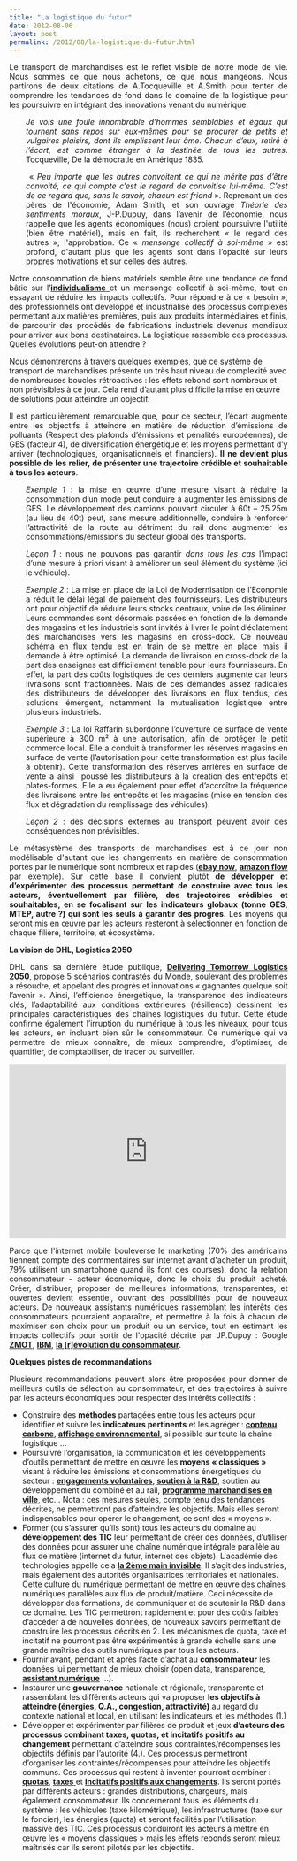 ```yaml
---
title: "La logistique du futur"
date: 2012-08-06
layout: post
permalink: /2012/08/la-logistique-du-futur.html
---
```


<p style="text-align: justify;">Le transport de marchandises est le reflet visible de notre mode de vie. Nous sommes ce que nous achetons, ce que nous mangeons. Nous partirons de deux citations de A.Tocqueville et A.Smith pour tenter de comprendre les tendances de fond dans le domaine de la logistique pour les poursuivre en intégrant des innovations venant du numérique.</p> <p style="text-align: justify; padding-left: 30px;"><em>Je vois une foule innombrable d’hommes semblables et égaux qui tournent sans repos sur eux-mêmes pour se procurer de petits et vulgaires plaisirs, dont ils emplissent leur âme. Chacun d’eux, retiré à l’écart, est comme étranger à la destinée de tous les autres</em>. Tocqueville, De la démocratie en Amérique 1835.</p> <p style="text-align: justify; padding-left: 30px;"> « <em>Peu importe que les autres convoitent ce qui ne mérite pas d’être convoité, ce qui compte c’est le regard de convoitise lui-même. C’est de ce regard que, sans le savoir, chacun est friand</em> ». Reprenant un des pères de l'économie, Adam Smith, et son ouvrage <em>Théorie des sentiments moraux</em>, J-P.Dupuy, dans l’avenir de l’économie, nous rappelle que les agents économiques (nous) croient poursuivre l'utilité (bien être matériel), mais en fait, ils recherchent « le regard des autres », l'approbation. Ce « <em>mensonge collectif à soi-même</em> » est profond, d'autant plus que les agents sont dans l’opacité sur leurs propres motivations et sur celles des autres.</p> <p style="text-align: justify;">Notre consommation de biens matériels semble être une tendance de fond bâtie sur l’<a href="http://fr.wikipedia.org/wiki/Individualisme" target="_blank"><strong>individualisme</strong> </a>et un mensonge collectif à soi-même, tout en essayant de réduire les impacts collectifs. Pour répondre à ce « besoin », des professionnels ont développé et industrialisé des processus complexes permettant aux matières premières, puis aux produits intermédiaires et finis, de parcourir des procédés de fabrications industriels devenus mondiaux pour arriver aux bons destinataires. La logistique rassemble ces processus. Quelles évolutions peut-on attendre ? </p>  <!--more-->  Nous démontrerons à travers quelques exemples, que ce système de transport de marchandises présente un très haut niveau de complexité avec de nombreuses boucles rétroactives : les effets rebond sont nombreux et non prévisibles à ce jour. Cela rend d’autant plus difficile la mise en œuvre de solutions pour atteindre un objectif. <p style="text-align: justify;">Il est particulièrement remarquable que, pour ce secteur, l’écart augmente entre les objectifs à atteindre en matière de réduction d’émissions de polluants (Respect des plafonds d’émissions et pénalités européennes), de GES (facteur 4), de diversification énergétique et les moyens permettant d’y arriver (technologiques, organisationnels et financiers). <strong>Il ne devient plus possible de les relier, de présenter une trajectoire crédible et souhaitable à tous les acteurs</strong>.</p> <p style="text-align: justify; padding-left: 30px;"><em>Exemple 1</em> : la mise en œuvre d’une mesure visant à réduire la consommation d’un mode peut conduire à augmenter les émissions de GES. Le développement des camions pouvant circuler à 60t – 25.25m (au lieu de 40t) peut, sans mesure additionnelle, conduire à renforcer l’attractivité de la route au détriment du rail donc augmenter les consommations/émissions du secteur global des transports.</p> <p style="text-align: justify; padding-left: 30px;"><em>Leçon 1</em> : nous ne pouvons pas garantir <em>dans tous les cas</em> l’impact d’une mesure à priori visant à améliorer un seul élément du système (ici le véhicule).</p> <p style="text-align: justify; padding-left: 30px;"><em>Exemple 2</em> : La mise en place de la Loi de Modernisation de l’Economie a réduit le délai légal de paiement des fournisseurs. Les distributeurs ont pour objectif de réduire leurs stocks centraux, voire de les éliminer. Leurs commandes sont désormais passées en fonction de la demande des magasins et les industriels sont invités à livrer le point d’éclatement des marchandises vers les magasins en cross-dock. Ce nouveau schéma en flux tendu est en train de se mettre en place mais il demande à être optimisé. La demande de livraison en cross-dock de la part des enseignes est difficilement tenable pour leurs fournisseurs. En effet, la part des coûts logistiques de ces derniers augmente car leurs livraisons sont fractionnées. Mais de ces demandes assez radicales des distributeurs de développer des livraisons en flux tendus, des solutions émergent, notamment la mutualisation logistique entre plusieurs industriels.</p> <p style="text-align: justify; padding-left: 30px;"><em>Exemple 3</em> : La loi Raffarin subordonne l’ouverture de surface de vente supérieure à 300 m² à une autorisation, afin de protéger le petit commerce local. Elle a conduit à transformer les réserves magasins en surface de vente (l’autorisation pour cette transformation est plus facile à obtenir). Cette transformation des réserves arrières en surface de vente a ainsi  poussé les distributeurs à la création des entrepôts et plates-formes. Elle a eu également pour effet d’accroître la fréquence des livraisons entre les entrepôts et les magasins (mise en tension des flux et dégradation du remplissage des véhicules).</p> <p style="text-align: justify; padding-left: 30px;"><em>Leçon 2</em> : des décisions externes au transport peuvent avoir des conséquences non prévisibles.</p> <p style="text-align: justify;">Le métasystème des transports de marchandises est à ce jour non modélisable d'autant que les changements en matière de consommation portés par le numérique sont nombreux et rapides (<a href="http://www.menly.fr/high-tech/web/114392-ebay-now-service-livraison-journee/" target="_blank"><strong>ebay now</strong></a>, <a href="/2011/11/apres-casinoauchanleclerccarrefour-drive-amazon-flow-tesco-drive-betterplace.html" target="_blank"><strong>amazon flow</strong></a> par exemple). Sur cette base il convient plutôt<strong> de développer et d’expérimenter des processus permettant de construire avec tous les acteurs, éventuellement par filière, des trajectoires crédibles et souhaitables, en se focalisant sur les indicateurs globaux (tonne GES, MTEP, autre ?) qui sont les seuls à garantir des progrès.</strong> Les moyens qui seront mis en œuvre par les acteurs resteront à sélectionner en fonction de chaque filière, territoire, et écosystème.</p> <p style="text-align: justify;"><strong>La vision de DHL, Logistics 2050</strong></p> <p style="text-align: justify;">DHL dans sa dernière étude publique, <a href="http://www.dp-dhl.com/en/logistics_around_us/delivering_tomorrow_logistics_2050.html" target="_blank"><strong>Delivering Tomorrow Logistics 2050</strong></a>, propose 5 scénarios contrastés du Monde, soulevant des problèmes à résoudre, et appelant des progrès et innovations « gagnantes quelque soit l’avenir ». Ainsi, l’efficience énergétique, la transparence des indicateurs clés, l’adaptabilité aux conditions extérieures (résilience) dessinent les principales caractéristiques des chaînes logistiques du futur. Cette étude confirme également l’irruption du numérique à tous les niveaux, pour tous les acteurs, en incluant bien sûr le consommateur. Ce numérique qui va permettre de mieux connaître, de mieux comprendre, d’optimiser, de quantifier, de comptabiliser, de tracer ou surveiller.</p> <p><iframe frameborder="0" height="315" src="http://www.youtube.com/embed/VE0lPTfsBoI" width="500"></iframe></p> <p style="text-align: justify;">Parce que l'internet mobile bouleverse le marketing (70% des américains tiennent compte des commentaires sur internet avant d'acheter un produit, 79% utilisent un smartphone quand ils font des courses), donc la relation consommateur - acteur économique, donc le choix du produit acheté. Créer, distribuer, proposer de meilleures informations, transparentes, et ouvertes devient essentiel, ouvrant des possibilités pour de nouveaux acteurs. De nouveaux assistants numériques rassemblant les intérêts des consommateurs pourraient apparaître, et permettre à la fois à chacun de maximiser son choix pour un produit ou un service, tout en estimant les impacts collectifs pour sortir de l'opacité décrite par JP.Dupuy : Google <a href="/2011/11/google-zero-moment-of-truth.html" target="_blank"><strong>ZMOT</strong></a>, <a href="/2012/07/le-consommateur-va-avoir-autorite.html" target="_blank"><strong>IBM</strong></a>, <a href="/2011/10/le-consommateur-du-futur-revolution.html" target="_blank"><strong>la [r]évolution du consommateur</strong></a>.</p> <p style="text-align: justify;"><strong>Quelques pistes de recommandations</strong></p> <p style="text-align: justify;">Plusieurs recommandations peuvent alors être proposées pour donner de meilleurs outils de sélection au consommateur, et des trajectoires à suivre par les acteurs économiques pour respecter des intérêts collectifs :</p> <ul> <li> Construire des <strong>méthodes</strong> partagées entre tous les acteurs pour identifier et suivre les <strong>indicateurs pertinents</strong> et les agréger : <a href="http://www.basecarbone.fr/" target="_blank"><strong>contenu carbone</strong></a>, <a href="http://affichage-environnemental.afnor.org/" target="_blank"><strong>affichage environnemental</strong></a>, si possible sur toute la chaîne logistique … </li> <li>Poursuivre l’organisation, la communication et les développements d’outils permettant de mettre en œuvre les <strong>moyens « classiques »</strong> visant à réduire les émissions et consommations énergétiques du secteur : <a href="http://www2.ademe.fr/servlet/KBaseShow?sort=-1&cid=96&m=3&catid=24989" target="_blank"><strong>engagements volontaires</strong></a>, <a href="http://www.predit.prd.fr/predit4/logistique-marchandises" target="_blank"><strong>soutien à la R&D</strong></a>, soutien au développement du combiné et au rail, <a href="http://www.transports-marchandises-en-ville.org/" target="_blank"><strong>programme marchandises en ville</strong></a>, etc… Nota : ces mesures seules, compte tenu des tendances décrites, ne permettront pas d’atteindre les objectifs. Mais elles seront indispensables pour opérer le changement, ce sont des « moyens ».</li> <li>Former (ou s’assurer qu’ils sont) tous les acteurs du domaine au <strong>développement des TIC</strong> leur permettant de créer des données, d’utiliser des données pour assurer une chaîne numérique intégrale parallèle au flux de matière (internet du futur, internet des objets). L'académie des technologies appelle cela <a href="http://www.academie-technologies.fr/fr/publication/rid/64/rtitle/rapports/lid//ltitle//rid2/163/r2title/commission-mobilite-et-transports.html?archive=1" target="_blank"><strong>la 2ème main invisible</strong></a>. Il s’agit des industries, mais également des autorités organisatrices territoriales et nationales. Cette culture du numérique permettant de mettre en œuvre des chaînes numériques parallèles aux flux de produit/matière. Ceci nécessite de développer des formations, de communiquer et de soutenir la R&D dans ce domaine. Les TIC permettront rapidement et pour des coûts faibles d’accéder à de nouvelles données, de nouveaux savoirs permettant de construire les processus décrits en 2. Les mécanismes de quota, taxe et incitatif ne pourront pas être expérimentés à grande échelle sans une grande maîtrise des outils numériques par tous les acteurs.</li> <li>Fournir avant, pendant et après l’acte d’achat au <strong>consommateur</strong> les données lui permettant de mieux choisir (open data, transparence, <a href="/assistant-personnel-de-consommation/" target="_blank"><strong>assistant numérique</strong></a> …).</li> <li>Instaurer une <strong>gouvernance</strong> nationale et régionale, transparente et rassemblant les différents acteurs qui va proposer <strong>les objectifs à atteindre (énergies, Q.A., congestion, attractivité)</strong> au regard du contexte national et local, en utilisant les indicateurs et les méthodes (1.)</li> <li>Développer et expérimenter par filières de produit et jeux <strong>d’acteurs des processus combinant taxes, quotas, et incitatifs positifs au changement</strong> permettant d’atteindre sous contraintes/récompenses les objectifs définis par l’autorité (4.). Ces processus permettront d’organiser les contraintes/récompenses pour atteindre les objectifs communs. Ces processus qui restent à inventer pourront combiner : <a href="http://www2.ademe.fr/servlet/getDoc?cid=96&m=3&id=63518&p2=&ref=&p1=1" target="_blank"><strong>quotas</strong></a>, <a href="http://roadpricing.blogspot.fr/" target="_blank"><strong>taxes</strong> </a>et <a href="/2012/06/a-travers-un-exemple-retracons-quelques-innovations-du-domaine-des-transports.html" target="_blank"><strong>incitatifs positifs aux changements</strong></a>. Ils seront portés par différents acteurs : grandes distributions, chargeurs, mais également consommateur. Ils concerneront tous les éléments du système : les véhicules (taxe kilométrique), les infrastructures (taxe sur le foncier), les énergies (quota) et seront facilités par l’utilisation massive des TIC. Ces processus conduiront les acteurs à mettre en œuvre les « moyens classiques » mais les effets rebonds seront mieux maîtrisés car ils seront pilotés par les objectifs. </li> </ul> <ol style="text-align: justify;"> </ol> <p style="text-align: justify;"> </p>